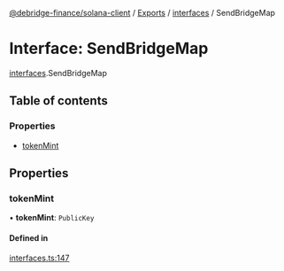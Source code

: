[@debridge-finance/solana-client](../README.md) / [Exports](../modules.md) / [interfaces](../modules/interfaces.md) / SendBridgeMap

# Interface: SendBridgeMap

[interfaces](../modules/interfaces.md).SendBridgeMap

## Table of contents

### Properties

- [tokenMint](interfaces.SendBridgeMap.md#tokenmint)

## Properties

### tokenMint

• **tokenMint**: `PublicKey`

#### Defined in

[interfaces.ts:147](https://github.com/debridge-finance/solana-contracts-client/blob/1b61583/src/interfaces.ts#L147)
